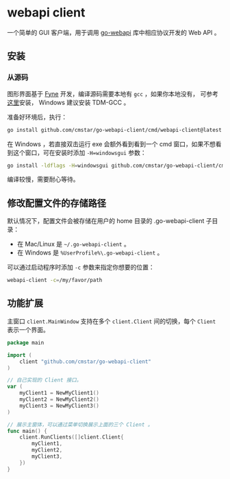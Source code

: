 # webapi client

一个简单的 GUI 客户端，用于调用 [go-webapi](https://github.com/cmstar/go-webapi) 库中相应协议开发的 Web API 。


## 安装

### 从源码

图形界面基于 [Fyne](https://fyne.io) 开发，编译源码需要本地有 `gcc` ，如果你本地没有，
可参考[这里](https://developer.fyne.io/started/#prerequisites)安装， Windows 建议安装 TDM-GCC 。

准备好环境后，执行：
```bash
go install github.com/cmstar/go-webapi-client/cmd/webapi-client@latest
```

在 Windows ，若直接双击运行 exe 会额外看到看到一个 cmd 窗口，如果不想看到这个窗口，可在安装时添加 `-H=windowsgui` 参数：
```bash
go install -ldflags -H=windowsgui github.com/cmstar/go-webapi-client/cmd/webapi-client@latest
```

编译较慢，需要耐心等待。


## 修改配置文件的存储路径

默认情况下，配置文件会被存储在用户的 home 目录的 .go-webapi-client 子目录：
- 在 Mac/Linux 是 `~/.go-webapi-client` 。
- 在 Windows 是 `%UserProfile%\.go-webapi-client` 。

可以通过启动程序时添加 `-c` 参数来指定你想要的位置：
```bash
webapi-client -c=/my/favor/path
```


## 功能扩展

主窗口 `client.MainWindow` 支持在多个 `client.Client` 间的切换，每个 `Client` 表示一个界面。

```go
package main

import (
	client "github.com/cmstar/go-webapi-client"
)

// 自己实现的 Client 接口。
var (
	myClient1 = NewMyClient1()
	myClient2 = NewMyClient2()
	myClient3 = NewMyClient3()
)

// 展示主窗体，可以通过菜单切换展示上面的三个 Client 。
func main() {
	client.RunClients([]client.Client{
		myClient1,
		myClient2,
		myClient3,
	})
}
```
